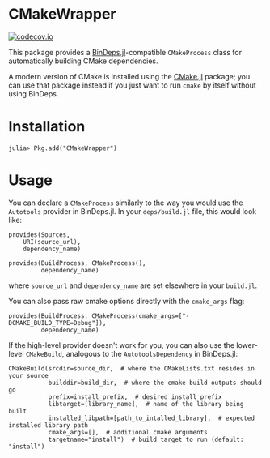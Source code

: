 # CMakeWrapper

[![codecov.io](http://codecov.io/github/JuliaPackaging/CMakeWrapper.jl/coverage.svg?branch=master)](http://codecov.io/github/JuliaPackaging/CMakeWrapper.jl?branch=master)

This package provides a [BinDeps.jl](https://github.com/JuliaLang/BinDeps.jl)-compatible `CMakeProcess` class for automatically building CMake dependencies.

A modern version of CMake is installed using the [CMake.jl](https://github.com/JuliaPackaging/CMake.jl) package; you can use
that package instead if you just want to run `cmake` by itself without using BinDeps.

# Installation

    julia> Pkg.add("CMakeWrapper")

# Usage

You can declare a `CMakeProcess` similarly to the way you would use the `Autotools` provider in BinDeps.jl. In your `deps/build.jl` file, this would look like:

    provides(Sources,
        URI(source_url),
        dependency_name)

    provides(BuildProcess, CMakeProcess(),
             dependency_name)

where `source_url` and `dependency_name` are set elsewhere in your `build.jl`.

You can also pass raw cmake options directly with the `cmake_args` flag:

    provides(BuildProcess, CMakeProcess(cmake_args=["-DCMAKE_BUILD_TYPE=Debug"]),
             dependency_name)

If the high-level provider doesn't work for you, you can also use the lower-level `CMakeBuild`, analogous to the `AutotoolsDependency` in BinDeps.jl:

    CMakeBuild(srcdir=source_dir,  # where the CMakeLists.txt resides in your source
               builddir=build_dir,  # where the cmake build outputs should go
               prefix=install_prefix,  # desired install prefix
               libtarget=[library_name],  # name of the library being built
               installed_libpath=[path_to_intalled_library],  # expected installed library path
               cmake_args=[],  # additional cmake arguments
               targetname="install")  # build target to run (default: "install")
